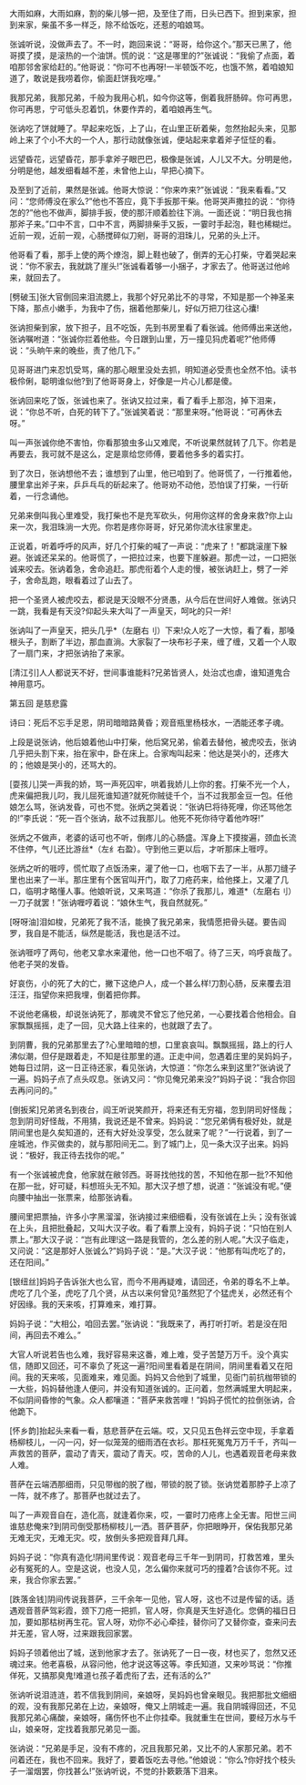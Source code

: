 <!-- { "loadSidebar": true } -->
大雨如麻，大雨如麻，割的柴儿够一把，及至住了雨，日头已西下。担到来家，担到来家，柴虽不多一样乏，除不给饭吃，还惹的咱娘骂。

张诚听说，没做声去了。不一时，跑回来说：“哥哥，给你这个。”那天已黑了，他哥摸了摸，是滚热的一个油饼。慌的说：“这是哪里的?”张诚说：“我偷了点面，着咱那邻舍家给赶的。”他哥说：“你可不也再呀!一半顿饭不吃，也饿不煞，着咱娘知道了，敢说是我唠着你，偷面赶饼我吃哩。”

我那兄弟，我那兄弟，千般为我用心机，如今你这等，倒着我肝肠碎。你可再思，你可再思，宁可低头忍着饥，休要作弄的，着咱娘再生气。

张讷吃了饼就睡了。早起来吃饭，上了山，在山里正斫着柴，忽然抬起头来，见那岭上来了个小不大的一个人，那行动就像张诚，便站起来拿着斧子怔怔的看。

远望昏花，远望昏花，那手拿斧子眼巴巴，极像是张诚，人儿又不大。分明是他，分明是他，越发细看越不差，未曾他上山，早把心摘下。

及至到了近前，果然是张诚。他哥大惊说：“你来咋来?”张诚说：“我来看看。”又问：“您师傅没在家么?”他也不答应，竟下手扳那干柴。他哥哭声撒拉的说：“你待怎的?”他也不做声，脚排手扳，使的那汗顺着脸往下淌。一面还说：“明日我也捎那斧子来。”口中不言，口中不言，两脚排柴手又扳，一霎时手起泡，鞋也稀糊烂。近前一观，近前一观，心肠搅碎似刀剜，哥哥的泪珠儿，兄弟的头上汗。

他哥看了看，那手上使的两个燎泡，脚上鞋也破了，倒弄的无心打柴，守着哭起来说：“你不家去，我就跳了崖头!”张诚看着够一小捆子，才家去了。他哥送过他岭来，就回去了。

[劈破玉]张大官倒回来泪流腮上，我那个好兄弟比不的寻常，不知是那一个神圣来下降，那点小嫩手，为我中了伤，捆着他那柴儿，好似万把刀往这心攮!

张讷担柴到家，放下担子，且不吃饭，先到书房里看了看张诚。他师傅出来送他，张讷嘱咐道：“张诚你拦着他些。今日跟到山里，万一撞见犸虎着呢?”他师傅说：“头晌午来的晚些，责了他几下。”

见哥哥进门来忍饥受骂，痛的那心眼里没处去抓，明知道必受责也全然不怕。读书极伶俐，聪明谁似他?到了他哥哥身上，好像是一片心儿都是傻。

张讷回来吃了饭，张诚也来了。张讷又拉过来，看了看手上那泡，掉下泪来，说：“你总不听，白死的转下了。”张诚笑着说：“那里来呀。”他哥说：“可再休去呀。”

叫一声张诚你绝不害怕，你看那狼虫多山又难爬，不听说果然就转了几下。你若是再要去，我可就不是这么，定是禀给您师傅，要着他多多的着实打。

到了次日，张讷想他不去；谁想到了山里，他已咱到了。他哥慌了，一行推着他，腰里拿出斧子来，乒乒乓乓的斫起来了。他哥劝不动他，恐怕误了打柴，一行斫着，一行念诵他。

兄弟来倒叫我心里难受，我打柴也不是充军砍头，何用你这样的舍身来救?你上山来一次，我泪珠淌一大兜。你若是疼你哥哥，好兄弟你流水往家里走。

正说着，听着呼呼的风声，好几个打柴的喊了一声说：“虎来了！”都跳滚崖下躲避。张诚还呆呆的。他哥慌了，一把拉过来，也要下崖躲避。那虎一过，一口把张诚来咬去。张讷着急，舍命追赶。那虎衔着个人走的慢，被张讷赶上，劈了一斧子，舍命乱跑，眼看着过了山去了。

把一个圣贤人被虎咬去，都说是天没眼不分贤愚，从今后在世间好人难做。张讷只一跳，我看是有天没?仰起头来大叫了一声皇天，呵叱的只一斧!

张讷叫了一声皇天，把头几乎*（左磨右刂）下来!众人吃了一大惊，看了看，那嗓根头子，割断了半边，那血直淌。大家裂了一块布衫子来，缠了缠，又着一个人取了一扇门来，才把张讷抬了来家。

[清江引]人人都说天不好，世间事谁能料?兄弟皆贤人，处治忒也虐，谁知道鬼合神用意巧。

第五回  是慈悲露

诗曰：死后不忘手足恩，阴司暗暗路黄昏；观音瓶里杨枝水，一洒能还孝子魂。

上段是说张讷，他后娘着他山中打柴，他后窝兄弟，偷着去替他，被虎咬去，张讷几乎把头割下来，抬在家中，卧在床上。合家啕叫起来：他达是哭小的，还疼大的；他娘是哭小的，还骂大的。

[耍孩儿]哭一声我的娇，骂一声死囚牢，哄着我娇儿上你的套。打柴不光一个人，虎来偏把我儿叼，我儿屈死谁知道?就死你贼徒千个，当不过我那金豆一包。任他娘怎么骂，张讷发昏，可也不觉。张炳之哭着说：“张讷巳将待死哩，你还骂他怎的!”李氏说：“死一百个张讷，敌不过我那儿。他死不死你待守着他咋呀!”

张炳之不做声，老婆的话可也不听，倒疼儿的心肠盛。浑身上下摸捘遍，颈血长流不住停，气儿还比游丝*（左纟右盈）。守到他三更以后，才听那床上啀哼。

张炳之听的啀哼，慌忙取了点饭汤来，灌了他一口，也咽下去了一半，从那刀缝子里也出来了一半。那庄里有个医官叫开门，取了刀疮药来，给他搽上，又灌了几口，临明才略懂人事。他娘听说，又来骂道：“你杀了我那儿，难道*（左磨右刂）一刀子就罢！”张讷喱哼着说：“娘休生气，我自然就死。”

[呀呀油]泪如梭，兄弟死了我不活，能换了我兄弟来，我情愿把骨头磋。要告阎罗，我自是不能活，纵然是能活，我也是活不过。

张讷啀哼了两句，他老又拿水来灌他，他一口也不咽了。待了三天，呜呼哀哉了。他老子哭的发昏。

好哀伤，小的死了大的亡，撇下这绝户人，成一个甚么样!刀割心肠，反来覆去泪汪汪，指望你来把我埋，倒着把你葬。

不说他老痛极，却说张讷死了，那魂灵不曾忘了他兄弟，一心要找着合他相会。自家飘飘摇摇，走了一回，见大路上往来的，也就跟了去了。

到阴曹，我的兄弟那里去了?心里暗暗的想，口里哀哀叫。飘飘摇摇，路上的行人沸似潮，但仔是跟着走，不知是往那里的道。正走中间，忽遇着庄里的吴妈妈子，她每日过阴，这一日正待还家，看见张讷，大惊道：“你怎么来到这里?”张讷说了一遍。妈妈子点了点头叹息。张讷又问：“你见俺兄弟来没?”妈妈子说：“我合你回去再问问的。”

[倒扳桨]兄弟贤名到夜台，阎王听说笑颜开，将来还有无穷福，忽到阴司好怪哉；忽到阴司好怪哉，不用猜，我说还是不曾来。妈妈说：“您兄弟俩有极好处，就是阴间里也是久矣知道的，还有大好处没享受，怎么就来了呢？”一行说着，到了一座城池，作买做卖的，就与那阳间无二。到了城门上，见一条大汉子出来。妈妈说：“极好，我正待去找你的呢。”

有一个张诚被虎食，他家就在敝邻西。哥哥找他找的苦，不知他在那一批?不知他在那一批，好可疑，料想班头无不知。那大汉子想了想，说道：“张诚没有呢。”便向腰中抽出一张票来，给那张讷看。

腰间里把票抽，许多小字黑溜溜，张讷接过来细细看，没有张诚在上头；没有张诚在上头，且把批叠起，又叫大汉子收。看了看票上没有，妈妈子说：“只怕在别人票上。”那大汉子说：“岂有此理!这一路是我管的，怎么差的别人呢。”大汉子临走，又问说：“这是那好人张诚么?”妈妈子说：“是。”大汉子说：“他那有叫虎吃了的，还在阳间。”

[银纽丝]妈妈子告诉张大也么官，而今不用再疑难，请回还，令弟的尊名不上单。虎吃了几个圣，虎吃了几个贤，从古以来何曾见?虽然犯了个猛虎关，必然还有个好因缘。我的天来咳，打算难来，难打算。

妈妈子说：“大相公，咱回去罢。”张讷说：“我既来了，再打听打听。若是没在阳间，再回去不难么。”

大官人听说若告也么难，我好容易来这番，难上难，受子苦楚万万千。没个真实信，随即又回还，可不辜负了死这一遍?阳间里看着是在阴间，阴间里看着又在阳间。我的天来咳，见面难来，难见面。妈妈又合他到了城里，见衙门前抗枷带锁的一大些，妈妈替他逢人便问，并没有知道张诚的。正问着，忽然满城里大明起来，不似阴间昏惨的气象。众人都嚷道：“菩萨来救苦哩！”妈妈子慌忙的拉倒张讷，合他跪下。

[怀乡韵]抬起头来看一看，慈悲菩萨在云端。哎，又只见五色祥云空中现，手拿着杨柳枝儿，一闪一闪，好一似笼笼的细雨洒在衣衫。那枉死冤鬼万万千千，齐叫一声救苦的菩萨，震动了青天，震动了青天。哎，苦命的人儿，也遇着观音老母来救人难。

菩萨在云端洒那细雨，只见带枷的脱了枷，带锁的脱了锁。张讷觉着那脖子上凉了一阵，就不疼了。那菩萨也就过去了。

叫了一声观音自在，造化高，就逢着你来，哎，一霎时刀疮疼上全无害。阳世三间谁慈悲俺来?到阴司倒受那杨柳枝儿一洒。菩萨菩萨，你把眼睁开，保佑我那兄弟无难无灾，无难无灾。哎，放倒头多把观音拜几拜。

妈妈子说：“你真有造化!阴间里传说：观音老母三千年一到阴司，打救苦难，里头必有冤死的人。空是这说，也没人见，怎么偏你来就可巧的撞着?合该你不死。过来，我合你家去罢。”

[跌落金钱]阴间传说我菩萨，三千余年一见他，官人呀，这也不过是传留的话。适遇观音菩萨驾彩霞，颈下刀疮一把抓，官人呀，你真是天生好造化。您俩的福日日加，要如那枯树再生花。官人呀，劝你不必心牵挂，替你问了又替你查，查来问去并无差，官人呀，过来跟我回家罢。

妈妈子领着他出了城，送到他家才去了。张讷死了一日一夜，材也买了，忽然又还魂过来。他老喜极，从容问他，他才说这等这等。李氏知道，又来吵骂说：“你推佯死，又搞那臭鬼!难道乜孩子着虎衔了去，还有活的么?”

张讷听说泪涟涟，若不信我到阴间，亲娘呀，吴妈妈也曾亲眼见。我把那批文细细的观，没有我那兄弟在上边，亲娘呀，俺又上阴城走一遍。我自阴城得回还，不见我那兄弟心痛酸，亲娘呀，痛伤怀也不止你挂牵。我就重生在世间，要经万水与千山，娘亲呀，定找着我那兄弟见一面。

张讷说：“兄弟是手足，没有不疼的，况且我那兄弟，又比不的人家那兄弟。若不问着还在，我也不回来。我好了，要着饭吃去寻他。”他娘说：“你么?你好找个枝头子一溜烟罢，你找甚么!”张讷听说，不觉的扑簌簌落下泪来。

